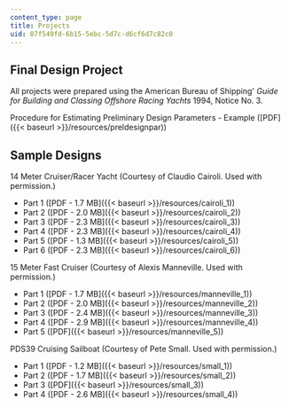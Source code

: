 ```yaml
---
content_type: page
title: Projects
uid: 07f549fd-6b15-5ebc-5d7c-d6cf6d7c82c0
---
```


Final Design Project
--------------------

All projects were prepared using the American Bureau of Shipping' _Guide for Building and Classing Offshore Racing Yachts_ 1994, Notice No. 3.

Procedure for Estimating Preliminary Design Parameters - Example ([PDF]({{< baseurl >}}/resources/preldesignpar))

Sample Designs
--------------

14 Meter Cruiser/Racer Yacht (Courtesy of Claudio Cairoli. Used with permission.)

*   Part 1 ([PDF - 1.7 MB]({{< baseurl >}}/resources/cairoli_1))
*   Part 2 ([PDF - 2.0 MB]({{< baseurl >}}/resources/cairoli_2))
*   Part 3 ([PDF - 2.3 MB]({{< baseurl >}}/resources/cairoli_3))
*   Part 4 ([PDF - 2.3 MB]({{< baseurl >}}/resources/cairoli_4))
*   Part 5 ([PDF - 1.3 MB]({{< baseurl >}}/resources/cairoli_5))
*   Part 6 ([PDF - 2.3 MB]({{< baseurl >}}/resources/cairoli_6))

15 Meter Fast Cruiser (Courtesy of Alexis Manneville. Used with permission.)

*   Part 1 ([PDF - 1.7 MB]({{< baseurl >}}/resources/manneville_1))
*   Part 2 ([PDF - 2.0 MB]({{< baseurl >}}/resources/manneville_2))
*   Part 3 ([PDF - 2.4 MB]({{< baseurl >}}/resources/manneville_3))
*   Part 4 ([PDF - 2.9 MB]({{< baseurl >}}/resources/manneville_4))
*   Part 5 ([PDF]({{< baseurl >}}/resources/manneville_5))

PDS39 Cruising Sailboat (Courtesy of Pete Small. Used with permission.)

*   Part 1 ([PDF - 1.2 MB]({{< baseurl >}}/resources/small_1))
*   Part 2 ([PDF - 1.7 MB]({{< baseurl >}}/resources/small_2))
*   Part 3 ([PDF]({{< baseurl >}}/resources/small_3))
*   Part 4 ([PDF - 2.6 MB]({{< baseurl >}}/resources/small_4))
